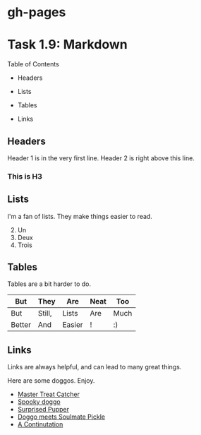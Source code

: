 # gh-pages
# Task 1.9: Markdown

Table of Contents  

* Headers

* Lists

* Tables

* Links

## Headers

Header 1 is in the very first line. Header 2 is right above this line.

### This is H3

## Lists

I'm a fan of lists. They make things easier to read.

  2. Un
  3. Deux
  4. Trois
  
## Tables

Tables are a bit harder to do. 

But | They | Are | Neat | Too 
--- | --- | --- | --- | --- 
But | Still, | Lists | Are | Much
Better | And | Easier| ! | :)

## Links

Links are always helpful, and can lead to many great things.

Here are some doggos. Enjoy.

* [Master Treat Catcher](http://i.imgur.com/X5mEHdj.gifv)
* [Spooky doggo](http://i.imgur.com/229dEoi.gifv)
* [Surprised Pupper](http://i.imgur.com/5N8nYOp.gifv)
* [Doggo meets Soulmate Pickle](http://i.imgur.com/oCWt4Wh.gifv)
* [A Continutation](http://i.imgur.com/Es8FioK.gifv)
